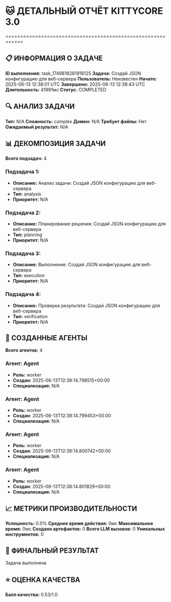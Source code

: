 # 🐱 ДЕТАЛЬНЫЙ ОТЧЁТ KITTYCORE 3.0
============================================================

## 📋 ИНФОРМАЦИЯ О ЗАДАЧЕ
**ID выполнения:** task_1749818281918125
**Задача:** Создай JSON конфигурацию для веб-сервера
**Пользователь:** Неизвестен
**Начато:** 2025-06-13 12:38:01 UTC
**Завершено:** 2025-06-13 12:38:43 UTC
**Длительность:** 41991мс
**Статус:** COMPLETED

## 🔍 АНАЛИЗ ЗАДАЧИ
**Тип:** N/A
**Сложность:** complex
**Домен:** N/A
**Требует файлы:** Нет
**Ожидаемый результат:** N/A

## 📊 ДЕКОМПОЗИЦИЯ ЗАДАЧИ
**Всего подзадач:** 4

### Подзадача 1:
- **Описание:** Анализ задачи: Создай JSON конфигурацию для веб-сервера
- **Тип:** analysis
- **Приоритет:** N/A

### Подзадача 2:
- **Описание:** Планирование решения: Создай JSON конфигурацию для веб-сервера
- **Тип:** planning
- **Приоритет:** N/A

### Подзадача 3:
- **Описание:** Выполнение: Создай JSON конфигурацию для веб-сервера
- **Тип:** execution
- **Приоритет:** N/A

### Подзадача 4:
- **Описание:** Проверка результата: Создай JSON конфигурацию для веб-сервера
- **Тип:** verification
- **Приоритет:** N/A

## 🤖 СОЗДАННЫЕ АГЕНТЫ
**Всего агентов:** 4

### Агент: Agent
- **Роль:** worker
- **Создан:** 2025-06-13T12:38:14.798515+00:00
- **Специализация:** N/A

### Агент: Agent
- **Роль:** worker
- **Создан:** 2025-06-13T12:38:14.799453+00:00
- **Специализация:** N/A

### Агент: Agent
- **Роль:** worker
- **Создан:** 2025-06-13T12:38:14.800742+00:00
- **Специализация:** N/A

### Агент: Agent
- **Роль:** worker
- **Создан:** 2025-06-13T12:38:14.801829+00:00
- **Специализация:** N/A

## 📈 МЕТРИКИ ПРОИЗВОДИТЕЛЬНОСТИ
**Успешность:** 0.0%
**Среднее время действия:** 0мс
**Максимальное время:** 0мс
**Создано артефактов:** 0
**Всего LLM вызовов:** 0
**Уникальных инструментов:** 0

## 🎯 ФИНАЛЬНЫЙ РЕЗУЛЬТАТ
Задача выполнена

## ⭐ ОЦЕНКА КАЧЕСТВА
**Балл качества:** 0.53/1.0
